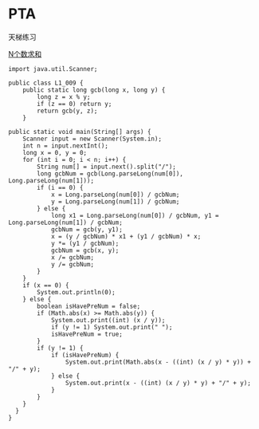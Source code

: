 # PTA
天梯练习

[N个数求和](https://pintia.cn/problem-sets/994805046380707840/problems/994805133597065216)

    import java.util.Scanner;

    public class L1_009 {
        public static long gcb(long x, long y) {
            long z = x % y;
            if (z == 0) return y;
            return gcb(y, z);
        }

    public static void main(String[] args) {
        Scanner input = new Scanner(System.in);
        int n = input.nextInt();
        long x = 0, y = 0;
        for (int i = 0; i < n; i++) {
            String num[] = input.next().split("/");
            long gcbNum = gcb(Long.parseLong(num[0]), Long.parseLong(num[1]));
            if (i == 0) {
                x = Long.parseLong(num[0]) / gcbNum;
                y = Long.parseLong(num[1]) / gcbNum;
            } else {
                long x1 = Long.parseLong(num[0]) / gcbNum, y1 = Long.parseLong(num[1]) / gcbNum;
                gcbNum = gcb(y, y1);
                x = (y / gcbNum) * x1 + (y1 / gcbNum) * x;
                y *= (y1 / gcbNum);
                gcbNum = gcb(x, y);
                x /= gcbNum;
                y /= gcbNum;
            }
        }
        if (x == 0) {
            System.out.println(0);
        } else {
            boolean isHavePreNum = false;
            if (Math.abs(x) >= Math.abs(y)) {
                System.out.print((int) (x / y));
                if (y != 1) System.out.print(" ");
                isHavePreNum = true;
            }
            if (y != 1) {
                if (isHavePreNum) {
                    System.out.print(Math.abs(x - ((int) (x / y) * y)) + "/" + y);
                } else {
                    System.out.print(x - ((int) (x / y) * y) + "/" + y);
                }
            }
        }
      }
    }

